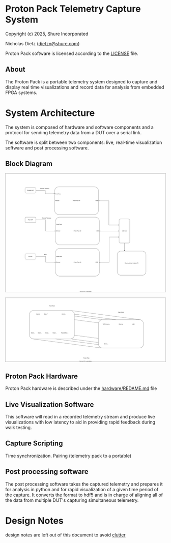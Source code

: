 # Proton Pack Telemetry Capture System

Copyright (c) 2025, Shure Incorporated

Nicholas Dietz (dietzn@shure.com)

Proton Pack software is licensed according to the [LICENSE](./LICENSE) file.

## About

The Proton Pack is a portable telemetry system designed to capture and display real time visualizations and record data for analysis from embedded FPGA systems.

# System Architecture

The system is composed of hardware and software components and a protocol for sending telemetry data from a DUT over a serial link.

The software is split between two components: live, real-time visualization software and post processing software.

## Block Diagram

![System Block Diagram](doc/System_Block_Diagram.drawio.svg)

![UI](doc/Proton_Pack_UI.drawio.svg)

## Proton Pack Hardware

Proton Pack hardware is described under the [hardware/REDAME.md](hardware/README.md) file

## Live Visualization Software

This software will read in a recorded telemetry stream and produce live visualizations with low latency to aid in
providing rapid feedback during walk testing.

## Capture Scripting

Time synchronization.
Pairing (telemetry pack to a portable)

## Post processing software

The post processing software takes the captured telemetry and prepares it for analysis in python and for rapid visualization of a given time period of the capture. It converts the format to hdf5 and is in charge of aligning all of the data from multiple DUT's capturing simultaneous telemetry.

# Design Notes

design notes are left out of this document to avoid [clutter](doc/design_notes.md)
